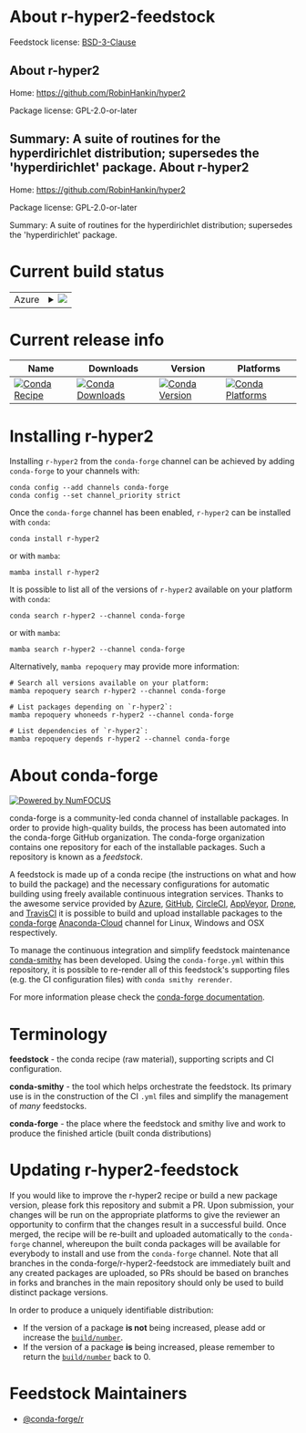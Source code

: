 About r-hyper2-feedstock
========================

Feedstock license: [BSD-3-Clause](https://github.com/conda-forge/r-hyper2-feedstock/blob/main/LICENSE.txt)

About r-hyper2
--------------

Home: https://github.com/RobinHankin/hyper2

Package license: GPL-2.0-or-later

Summary: A suite of routines for the hyperdirichlet distribution; supersedes the 'hyperdirichlet' package.
About r-hyper2
--------------

Home: https://github.com/RobinHankin/hyper2

Package license: GPL-2.0-or-later

Summary: A suite of routines for the hyperdirichlet distribution; supersedes the 'hyperdirichlet' package.

Current build status
====================


<table>
    
  <tr>
    <td>Azure</td>
    <td>
      <details>
        <summary>
          <a href="https://dev.azure.com/conda-forge/feedstock-builds/_build/latest?definitionId=14602&branchName=main">
            <img src="https://dev.azure.com/conda-forge/feedstock-builds/_apis/build/status/r-hyper2-feedstock?branchName=main">
          </a>
        </summary>
        <table>
          <thead><tr><th>Variant</th><th>Status</th></tr></thead>
          <tbody><tr>
              <td>linux_64_r_base4.2</td>
              <td>
                <a href="https://dev.azure.com/conda-forge/feedstock-builds/_build/latest?definitionId=14602&branchName=main">
                  <img src="https://dev.azure.com/conda-forge/feedstock-builds/_apis/build/status/r-hyper2-feedstock?branchName=main&jobName=linux&configuration=linux%20linux_64_r_base4.2" alt="variant">
                </a>
              </td>
            </tr><tr>
              <td>linux_64_r_base4.3</td>
              <td>
                <a href="https://dev.azure.com/conda-forge/feedstock-builds/_build/latest?definitionId=14602&branchName=main">
                  <img src="https://dev.azure.com/conda-forge/feedstock-builds/_apis/build/status/r-hyper2-feedstock?branchName=main&jobName=linux&configuration=linux%20linux_64_r_base4.3" alt="variant">
                </a>
              </td>
            </tr><tr>
              <td>osx_64_r_base4.2</td>
              <td>
                <a href="https://dev.azure.com/conda-forge/feedstock-builds/_build/latest?definitionId=14602&branchName=main">
                  <img src="https://dev.azure.com/conda-forge/feedstock-builds/_apis/build/status/r-hyper2-feedstock?branchName=main&jobName=osx&configuration=osx%20osx_64_r_base4.2" alt="variant">
                </a>
              </td>
            </tr><tr>
              <td>osx_64_r_base4.3</td>
              <td>
                <a href="https://dev.azure.com/conda-forge/feedstock-builds/_build/latest?definitionId=14602&branchName=main">
                  <img src="https://dev.azure.com/conda-forge/feedstock-builds/_apis/build/status/r-hyper2-feedstock?branchName=main&jobName=osx&configuration=osx%20osx_64_r_base4.3" alt="variant">
                </a>
              </td>
            </tr><tr>
              <td>win_64</td>
              <td>
                <a href="https://dev.azure.com/conda-forge/feedstock-builds/_build/latest?definitionId=14602&branchName=main">
                  <img src="https://dev.azure.com/conda-forge/feedstock-builds/_apis/build/status/r-hyper2-feedstock?branchName=main&jobName=win&configuration=win%20win_64_" alt="variant">
                </a>
              </td>
            </tr>
          </tbody>
        </table>
      </details>
    </td>
  </tr>
</table>

Current release info
====================

| Name | Downloads | Version | Platforms |
| --- | --- | --- | --- |
| [![Conda Recipe](https://img.shields.io/badge/recipe-r--hyper2-green.svg)](https://anaconda.org/conda-forge/r-hyper2) | [![Conda Downloads](https://img.shields.io/conda/dn/conda-forge/r-hyper2.svg)](https://anaconda.org/conda-forge/r-hyper2) | [![Conda Version](https://img.shields.io/conda/vn/conda-forge/r-hyper2.svg)](https://anaconda.org/conda-forge/r-hyper2) | [![Conda Platforms](https://img.shields.io/conda/pn/conda-forge/r-hyper2.svg)](https://anaconda.org/conda-forge/r-hyper2) |

Installing r-hyper2
===================

Installing `r-hyper2` from the `conda-forge` channel can be achieved by adding `conda-forge` to your channels with:

```
conda config --add channels conda-forge
conda config --set channel_priority strict
```

Once the `conda-forge` channel has been enabled, `r-hyper2` can be installed with `conda`:

```
conda install r-hyper2
```

or with `mamba`:

```
mamba install r-hyper2
```

It is possible to list all of the versions of `r-hyper2` available on your platform with `conda`:

```
conda search r-hyper2 --channel conda-forge
```

or with `mamba`:

```
mamba search r-hyper2 --channel conda-forge
```

Alternatively, `mamba repoquery` may provide more information:

```
# Search all versions available on your platform:
mamba repoquery search r-hyper2 --channel conda-forge

# List packages depending on `r-hyper2`:
mamba repoquery whoneeds r-hyper2 --channel conda-forge

# List dependencies of `r-hyper2`:
mamba repoquery depends r-hyper2 --channel conda-forge
```


About conda-forge
=================

[![Powered by
NumFOCUS](https://img.shields.io/badge/powered%20by-NumFOCUS-orange.svg?style=flat&colorA=E1523D&colorB=007D8A)](https://numfocus.org)

conda-forge is a community-led conda channel of installable packages.
In order to provide high-quality builds, the process has been automated into the
conda-forge GitHub organization. The conda-forge organization contains one repository
for each of the installable packages. Such a repository is known as a *feedstock*.

A feedstock is made up of a conda recipe (the instructions on what and how to build
the package) and the necessary configurations for automatic building using freely
available continuous integration services. Thanks to the awesome service provided by
[Azure](https://azure.microsoft.com/en-us/services/devops/), [GitHub](https://github.com/),
[CircleCI](https://circleci.com/), [AppVeyor](https://www.appveyor.com/),
[Drone](https://cloud.drone.io/welcome), and [TravisCI](https://travis-ci.com/)
it is possible to build and upload installable packages to the
[conda-forge](https://anaconda.org/conda-forge) [Anaconda-Cloud](https://anaconda.org/)
channel for Linux, Windows and OSX respectively.

To manage the continuous integration and simplify feedstock maintenance
[conda-smithy](https://github.com/conda-forge/conda-smithy) has been developed.
Using the ``conda-forge.yml`` within this repository, it is possible to re-render all of
this feedstock's supporting files (e.g. the CI configuration files) with ``conda smithy rerender``.

For more information please check the [conda-forge documentation](https://conda-forge.org/docs/).

Terminology
===========

**feedstock** - the conda recipe (raw material), supporting scripts and CI configuration.

**conda-smithy** - the tool which helps orchestrate the feedstock.
                   Its primary use is in the construction of the CI ``.yml`` files
                   and simplify the management of *many* feedstocks.

**conda-forge** - the place where the feedstock and smithy live and work to
                  produce the finished article (built conda distributions)


Updating r-hyper2-feedstock
===========================

If you would like to improve the r-hyper2 recipe or build a new
package version, please fork this repository and submit a PR. Upon submission,
your changes will be run on the appropriate platforms to give the reviewer an
opportunity to confirm that the changes result in a successful build. Once
merged, the recipe will be re-built and uploaded automatically to the
`conda-forge` channel, whereupon the built conda packages will be available for
everybody to install and use from the `conda-forge` channel.
Note that all branches in the conda-forge/r-hyper2-feedstock are
immediately built and any created packages are uploaded, so PRs should be based
on branches in forks and branches in the main repository should only be used to
build distinct package versions.

In order to produce a uniquely identifiable distribution:
 * If the version of a package **is not** being increased, please add or increase
   the [``build/number``](https://docs.conda.io/projects/conda-build/en/latest/resources/define-metadata.html#build-number-and-string).
 * If the version of a package **is** being increased, please remember to return
   the [``build/number``](https://docs.conda.io/projects/conda-build/en/latest/resources/define-metadata.html#build-number-and-string)
   back to 0.

Feedstock Maintainers
=====================

* [@conda-forge/r](https://github.com/conda-forge/r/)

